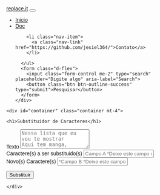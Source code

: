 <!DOCTYPE html>
<html lang="pt-br">
<head>
    <meta charset="UTF-8">
    <meta http-equiv="X-UA-Compatible" content="IE=edge">
    <meta name="viewport" content="width=device-width, initial-scale=1.0">
    <title>Replace.it</title>
    <link rel="stylesheet" type="text/css" href="./css/bootstrap.css">
    <link rel="preconnect" href="https://fonts.googleapis.com">
  <link rel="preconnect" href="https://fonts.gstatic.com" crossorigin>
  <link href="https://fonts.googleapis.com/css2?family=Anton&family=Grenze+Gotisch:wght@100&display=swap" rel="stylesheet">
  
  <script>
function REplace(){
    txt = document.querySelector('textarea#txt').value
    char = document.querySelector('input#char').value
    new_char = document.querySelector('input#new_char').value
    container = document.querySelector('div#container')
    
    new_text = txt.replaceAll(char, new_char)
    novo_copy = document.createElement('button')
    novo_copy.setAttribute('class', 'btn btn-primary mt-2')
    novo_copy.innerHTML = 'Copy'
    novo_copy.setAttribute('id', 'btn-copy')
    card = document.createElement('div')
    card_body = document.createElement('div')
    card.setAttribute('class', 'card mt-4')
    card_body.setAttribute('class', 'card-body')
    card_body.setAttribute('id', 'res')
    // container.appendChild(card)
    card.appendChild(card_body)
    card_body.innerHTML = `<h4 class="mt-4">Resultado</h4>`
    card_body.innerHTML = `<p>${new_text}</p>`
    card_body.appendChild(novo_copy)
    container.appendChild(card)


  }

  // function clipboard(txt){
  //  var res = document.getElementById('res')
  //  res.select()
  //  if(true){
  //    res.document.execCommand('copy')
  // }}

</script>

<style type="text/css">
  body{
    font-family: 'Josefin Sans', sans-serif;"
  }
</style>
<body>
  <nav class="navbar navbar-expand-lg navbar-dark bg-dark">
  <div class="container-fluid">
    <a style="font-family: 'Grenze Gotisch', cursive, sans-serif;" class="navbar-brand" href="#">replace.it</a>
    <button class="navbar-toggler" type="button" data-bs-toggle="collapse" data-bs-target="#navbarSupportedContent" aria-controls="navbarSupportedContent" aria-expanded="false" aria-label="Toggle navigation">
      <span class="navbar-toggler-icon"></span>
    </button>
    <div class="collapse navbar-collapse" id="navbarSupportedContent">
      <ul class="navbar-nav me-auto mb-2 mb-lg-0">
        <li class="nav-item">
          <a class="nav-link active" aria-current="page" href="https://jesiel364.github.io/ReplaceIt-app/">Inicio</a>
        </li>
        <li class="nav-item">
          <a class="nav-link" href="https://github.com/jesiel364/ReplaceIt-app">Doc</a>
        </li>

        <li class="nav-item">
          <a class="nav-link" href="https://github.com/jesiel364/">Contato</a>
        </li>
        
      </ul>
      <form class="d-flex">
        <input class="form-control me-2" type="search" placeholder="Digite algo" aria-label="Search">
        <button class="btn btn-outline-success" type="submit">Pesquisar</button>
      </form>
    </div>
  </div>
</nav>

    <div id="container" class="container mt-4">

    <h1>Substituidor de Caracteres</h1>
      
<div class="mb-3">
  <label for="txt" class="form-label">Texto</label>
  <textarea class="form-control" id="txt" rows="3" placeholder="Nessa lista que eu vou te mostrar
Aqui tem manga, banana, laranja, ameixa, goiaba, pera e abacaxi
Aqui tem uva, caju, melancia, tem fruta-do-conde, maçã, kiwi."></textarea>
</div>

<div class="mb-3">
  <label for="char" class="form-label">Caractere(s) a ser substituido(s)</label>
  <input type="text" class="form-control" id="char" placeholder="Campo A *Deixe este campo vazio para nulo.">
</div>

<div class="mb-3">
  <label for="new_char" class="form-label">Novo(s) Caractere(s)</label>
  <input type="text" class="form-control" id="new_char" placeholder="*Campo B *Deixe este campo vazio para nulo.">
</div>

<button onclick="REplace()" type="button" class="btn btn-success mt-2">Substituir</button>


<!-- <div class="form-group">
  <button class="btn btn-primary mt-2" onclick="clipboard('copy')">Copiar</button>
</div> -->
    
    </div>
</body>
<script src="https://cdn.jsdelivr.net/npm/@popperjs/core@2.10.2/dist/umd/popper.min.js" integrity="sha384-7+zCNj/IqJ95wo16oMtfsKbZ9ccEh31eOz1HGyDuCQ6wgnyJNSYdrPa03rtR1zdB" crossorigin="anonymous"></script>
<script src="https://cdn.jsdelivr.net/npm/bootstrap@5.1.2/dist/js/bootstrap.min.js" integrity="sha384-PsUw7Xwds7x08Ew3exXhqzbhuEYmA2xnwc8BuD6SEr+UmEHlX8/MCltYEodzWA4u" crossorigin="anonymous"></script>
<script src="/js/bootstrap.js"></script>
</html>